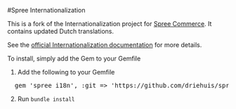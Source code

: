 #Spree Internationalization

This is a fork of the Internationalization project for [Spree Commerce](http://spreecommerce.com/). It contains updated Dutch translations.


See the [official Internationalization documentation](http://guides.spreecommerce.com/i18n.html) for more details.

To install, simply add the Gem to your Gemfile


1. Add the following to your Gemfile
<pre>
  gem 'spree_i18n', :git => 'https://github.com/driehuis/spree_i18n.git'
</pre>
2. Run `bundle install`

